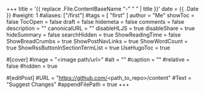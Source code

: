 +++
title = '{{ replace .File.ContentBaseName "-" " " | title }}'
date = {{ .Date }}
#weight: 1
#aliases: ["/first"]
#tags = [ "first" ]
author = "Me"
showToc = false
TocOpen = false
draft = false
hidemeta = false
comments = false
description = ""
canonicalURL = ""
disableHLJS = true
disableShare = true
hideSummary = false
searchHidden = true
ShowReadingTime = false
ShowBreadCrumbs = true
ShowPostNavLinks = true
ShowWordCount = true
ShowRssButtonInSectionTermList = true
UseHugoToc = true

#[cover]
#image = "<image path/url>"
#alt = "<alt text>"
#caption = "<text>"
#relative = false
#hidden = true

#[editPost]
#URL = "https://github.com/<path_to_repo>/content"
#Text = "Suggest Changes"
#appendFilePath = true
+++
